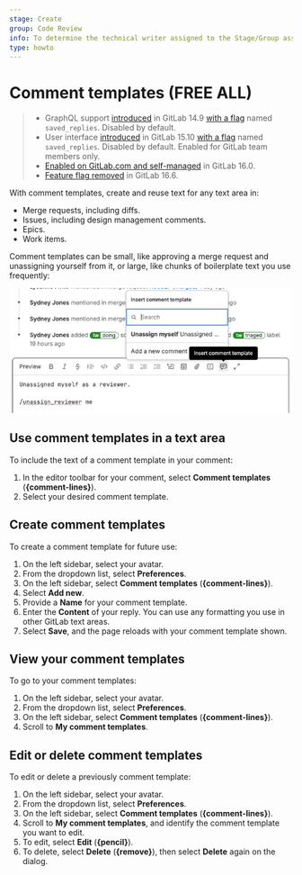 ```yaml
---
stage: Create
group: Code Review
info: To determine the technical writer assigned to the Stage/Group associated with this page, see https://about.gitlab.com/handbook/product/ux/technical-writing/#assignments
type: howto
---
```


# Comment templates **(FREE ALL)**

> - GraphQL support [introduced](https://gitlab.com/gitlab-org/gitlab/-/issues/352956) in GitLab 14.9 [with a flag](../../administration/feature_flags.md) named `saved_replies`. Disabled by default.
> - User interface [introduced](https://gitlab.com/gitlab-org/gitlab/-/merge_requests/113232) in GitLab 15.10 [with a flag](../../administration/feature_flags.md) named `saved_replies`. Disabled by default. Enabled for GitLab team members only.
> - [Enabled on GitLab.com and self-managed](https://gitlab.com/gitlab-org/gitlab/-/merge_requests/119468) in GitLab 16.0.
> - [Feature flag removed](https://gitlab.com/gitlab-org/gitlab/-/merge_requests/123363) in GitLab 16.6.

With comment templates, create and reuse text for any text area in:

- Merge requests, including diffs.
- Issues, including design management comments.
- Epics.
- Work items.

Comment templates can be small, like approving a merge request and unassigning yourself from it,
or large, like chunks of boilerplate text you use frequently:

![Comment templates dropdown list](img/comment_template_v16_6.png)

## Use comment templates in a text area

To include the text of a comment template in your comment:

1. In the editor toolbar for your comment, select **Comment templates** (**{comment-lines}**).
1. Select your desired comment template.

## Create comment templates

To create a comment template for future use:

1. On the left sidebar, select your avatar.
1. From the dropdown list, select **Preferences**.
1. On the left sidebar, select **Comment templates** (**{comment-lines}**).
1. Select **Add new**.
1. Provide a **Name** for your comment template.
1. Enter the **Content** of your reply. You can use any formatting you use in
   other GitLab text areas.
1. Select **Save**, and the page reloads with your comment template shown.

## View your comment templates

To go to your comment templates:

1. On the left sidebar, select your avatar.
1. From the dropdown list, select **Preferences**.
1. On the left sidebar, select **Comment templates** (**{comment-lines}**).
1. Scroll to **My comment templates**.

## Edit or delete comment templates

To edit or delete a previously comment template:

1. On the left sidebar, select your avatar.
1. From the dropdown list, select **Preferences**.
1. On the left sidebar, select **Comment templates** (**{comment-lines}**).
1. Scroll to **My comment templates**, and identify the comment template you want to edit.
1. To edit, select **Edit** (**{pencil}**).
1. To delete, select **Delete** (**{remove}**), then select **Delete** again on the dialog.
